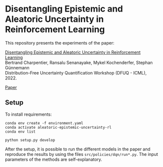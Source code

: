 # Disentangling Epistemic and Aleatoric Uncertainty in Reinforcement Learning

This repository presents the experiments of the paper:

[Disentangling Epistemic and Aleatoric Uncertainty in Reinforcement Learning](https://arxiv.org/pdf/2206.01558.pdf)<br>
Bertrand Charpentier, Ransalu Senanayake, Mykel Kochenderfer, Stephan Günnemann<br>
Distribution-Free Uncertainty Quantification Workshop (DFUQ - ICML), 2022.

[Paper](https://arxiv.org/pdf/2206.01558.pdf)

## Setup

To install requirements:
```
conda env create -f environment.yaml
conda activate aleatoric-epistemic-uncertainty-rl
conda env list

python setup.py develop
```
After the setup, it is possible to run the different models in the paper and reproduce the results by using the files `src/policies/dqn/run*.py`. The input parameters of the methods are self-explanatory.
